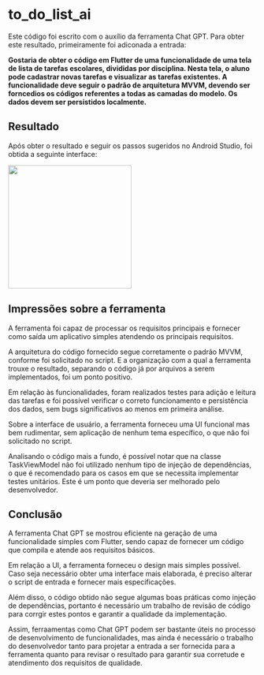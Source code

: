 # to_do_list_ai

Este código foi escrito com o auxílio da ferramenta Chat GPT. Para obter este resultado, primeiramente foi adiconada a entrada:

<b>
Gostaria de obter o código em Flutter de uma funcionalidade de uma tela de lista de tarefas escolares, divididas por disciplina. Nesta tela, o aluno pode cadastrar novas tarefas e visualizar as tarefas existentes. A funcionalidade deve seguir o padrão de arquitetura MVVM, devendo ser forncedios os códigos referentes a todas as camadas do modelo. Os dados devem ser persistidos localmente.
</b>

## Resultado

Após obter o resultado e seguir os passos sugeridos no Android Studio, foi obtida a seguinte interface:

<img width=250 src="https://github.com/gabrielmoreira-dev/to-do-list-ai/assets/52149023/28046293-7e03-4ecb-be52-10c1fdfce840">

## Impressões sobre a ferramenta

A ferramenta foi capaz de processar os requisitos principais e fornecer como saída um aplicativo simples atendendo os principais requisitos.

A arquitetura do código fornecido segue corretamente o padrão MVVM, conforme foi solicitado no script. E a organização com a qual a ferramenta trouxe o resultado, separando o código já por arquivos a serem implementados, foi um ponto positivo.

Em relação às funcionalidades, foram realizados testes para adição e leitura das tarefas e foi possível verificar o correto funcionamento e persistência dos dados, sem bugs significativos ao menos em primeira análise.

Sobre a interface de usuário, a ferramenta forneceu uma UI funcional mas bem rudimentar, sem aplicação de nenhum tema específico, o que não foi solicitado no script.

Analisando o código mais a fundo, é possível notar que na classe TaskViewModel não foi utilizado nenhum tipo de injeção de dependências, o que é recomendado para os casos em que se necessita implementar testes unitários. Este é um ponto que deveria ser melhorado pelo desenvolvedor.

## Conclusão

A ferramenta Chat GPT se mostrou eficiente na geração de uma funcionalidade simples com Flutter, sendo capaz de fornecer um código que compila e atende aos requisitos básicos.

Em relação a UI, a ferramenta forneceu o design mais simples possível. Caso seja necessário obter uma interface mais elaborada, é preciso alterar o script de entrada e fornecer mais especificações.

Além disso, o código obtido não segue algumas boas práticas como injeção de dependências, portanto é necessário um trabalho de revisão de código para corrgir estes pontos e garantir a qualidade da implementação.

Assim, ferraamentas como Chat GPT podem ser bastante úteis no processo de desenvolvimento de funcionalidades, mas ainda é necessário o trabalho do desenvolvedor tanto para projetar a entrada a ser fornecida para a ferramenta quanto para revisar o resultado para garantir sua corretude e atendimento dos requisitos de qualidade.

